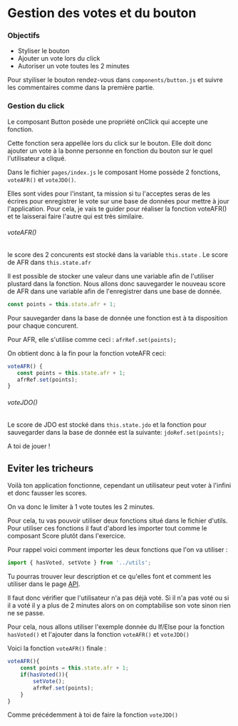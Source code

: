 # Gestion des votes et du bouton

### Objectifs

* Styliser le bouton
* Ajouter un vote lors du click
* Autoriser un vote toutes les 2 minutes

Pour styiliser le bouton rendez-vous dans `components/button.js` et suivre les commentaires comme dans la première partie.

### Gestion du click

Le composant Button posède une propriété onClick qui accepte une fonction.

Cette fonction sera appellée lors du click sur le bouton. Elle doit donc ajouter un vote à la bonne personne en fonction du bouton sur le quel l'utilisateur a cliqué.

Dans le fichier `pages/index.js` le composant Home possède 2 fonctions, `voteAFR()` et `voteJDO()`.

Elles sont vides pour l'instant, ta mission si tu l'acceptes seras de les écrires pour enregistrer le vote sur une base de données pour mettre à jour l'application. Pour cela, je vais te guider pour réaliser la fonction voteAFR\(\) et te laisserai faire l'autre qui est très similaire.

###### voteAFR\(\)

le score des 2 concurents est stocké dans la variable `this.state` . Le score de AFR dans `this.state.afr`

Il est possible de stocker une valeur dans une variable afin de l'utiliser plustard dans la fonction. Nous allons donc sauvegarder le nouveau score de AFR dans une variable afin de l'enregistrer dans une base de donnée.

```javascript
const points = this.state.afr + 1;
```

Pour sauvegarder dans la base de donnée une fonction est à ta disposition pour chaque concurent.

Pour AFR, elle s'utilise comme ceci : `afrRef.set(points);`

On obtient donc à la fin pour la fonction voteAFR ceci:

```javascript
voteAFR() {
   const points = this.state.afr + 1;
   afrRef.set(points); 
}
```

###### voteJDO\(\)

Le score de JDO est stocké dans `this.state.jdo` et la fonction pour sauvegarder dans la base de donnée est la suivante: `jdoRef.set(points);`

A toi de jouer !

## Eviter les tricheurs

Voilà ton application fonctionne, cependant un utilisateur peut voter à l'infini et donc fausser les scores.

On va donc le limiter à 1 vote toutes les 2 minutes.

Pour cela, tu vas pouvoir utiliser deux fonctions situé dans le fichier d'utils. Pour utiliser ces fonctions il faut d'abord les importer tout comme le composant Score plutôt dans l'exercice.

Pour rappel voici comment importer les deux fonctions que l'on va utiliser :

```javascript
import { hasVoted, setVote } from '../utils';
```

Tu pourras trouver leur description et ce qu'elles font et comment les utiliser dans le page [API](/api.md).

Il faut donc vérifier que l'utilisateur n'a pas déjà voté. Si il n'a pas voté ou si il a voté il y a plus de 2 minutes alors on on comptabilise son vote sinon rien ne se passe.

Pour cela, nous allons utiliser l'exemple donnée du If/Else pour la fonction `hasVoted()` et l'ajouter dans la fonction `voteAFR()` et `voteJDO()`

Voici la fonction `voteAFR()` finale :

```javascript
voteAFR(){
    const points = this.state.afr + 1;
    if(hasVoted()){
        setVote();
        afrRef.set(points);
    }
}
```

Comme précédemment à toi de faire la fonction `voteJDO()`

